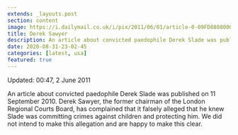 ```yaml
---
extends: _layouts.post
section: content
image: https://i.dailymail.co.uk/i/pix/2011/06/01/article-0-09FD8808000005DC-399_1024x615_large.jpg 
title: Derek Sawyer 
description: An article about convicted paedophile Derek Slade was published on 11 September 2010. Derek Sawyer, the former chairman of the London Regional Courts Board, has complained that it falsely alleged that he knew Slade was committing crimes against children and protecting him. We did not intend to make this allegation and are happy to make this clear. 
date: 2020-08-31-23-02-45 
categories: [latest, usa] 
featured: true 
--- 
```

  Updated:  00:47, 2 June 2011   

 



An article about convicted paedophile Derek Slade was published on 11 September 2010. Derek Sawyer, the former chairman of the London Regional Courts Board, has complained that it falsely alleged that he knew Slade was committing crimes against children and protecting him. We did not intend to make this allegation and are happy to make this clear.

